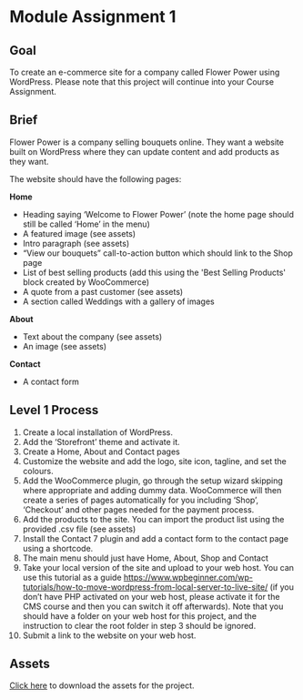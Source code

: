 # Module Assignment 1

## Goal

To create an e-commerce site for a company called Flower Power using WordPress. Please note that this project will continue into your Course Assignment.

## Brief

Flower Power is a company selling bouquets online. They want a website built on WordPress where they can update content and add products as they want.

The website should have the following pages:

**Home**

*	Heading saying ‘Welcome to Flower Power’ (note the home page should still be called ‘Home’ in the menu)
*	A featured image (see assets)
*	Intro paragraph (see assets)
*	“View our bouquets” call-to-action button which should link to the Shop page
*	List of best selling products (add this using the 'Best Selling Products' block created by WooCommerce)
*	A quote from a past customer (see assets)
*	A section called Weddings with a gallery of images

**About**

*	Text about the company (see assets)
*	An image (see assets)

**Contact**

*	A contact form


## Level 1 Process

1.	Create a local installation of WordPress.
2.	Add the ‘Storefront’ theme and activate it.
3.	Create a Home, About and Contact pages
4.	Customize the website and add the logo, site icon, tagline, and set the colours.
5.	Add the WooCommerce plugin, go through the setup wizard skipping where appropriate and adding dummy data. WooCommerce will then create a series of pages automatically for you including ‘Shop’, ‘Checkout’ and other pages needed for the payment process.
6.	Add the products to the site. You can import the product list using the provided .csv file (see assets)
7.	Install the Contact 7 plugin and add a contact form to the contact page using a shortcode.
8.	The main menu should just have Home, About, Shop and Contact
9.	Take your local version of the site and upload to your web host. You can use this tutorial as a guide https://www.wpbeginner.com/wp-tutorials/how-to-move-wordpress-from-local-server-to-live-site/ (if you don’t have PHP activated on your web host, please activate it for the CMS course and then you can switch it off afterwards). Note that you should have a folder on your web host for this project, and the instruction to clear the root folder in step 3 should be ignored.
10.	Submit a link to the website on your web host.

## Assets

[Click here](http://files.noroff.no/lc/feu/courses/cms/assets.zip) to download the assets for the project.
